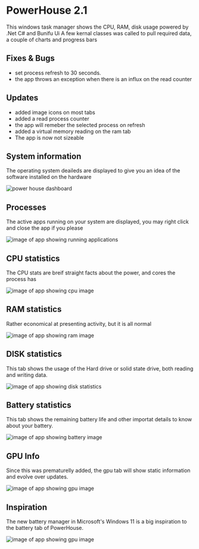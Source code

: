 # PowerHouse 2.1
This windows task manager shows the CPU, RAM, disk usage powered by .Net C# and Bunifu Ui
A few kernal classes was called to pull required data, a couple of charts and progress bars

## Fixes & Bugs
- set process refresh to 30 seconds.
- the app throws an exception when there is an influx on the read counter 

## Updates
- added image icons on most tabs
- added a read process counter
- the app will remeber the selected process on refresh
- added a virtual memory reading on the ram tab
- The app is now not sizeable

## System information
<p>The operating system deaileds are displayed to give you an idea of the software installed on the hardware</p>
<img src="https://github.com/V014/PowerHouse/blob/main/screenshots/powerhouse-system.png" alt="power house dashboard"/>

## Processes
<p>The active apps running on your system are displayed, you may right click and close the app if you please</p>
<img src="https://github.com/V014/PowerHouse/blob/main/screenshots/powerhouse-apps.png" alt="image of app showing running applications" />

## CPU statistics
<p>The CPU stats are breif straight facts about the power, and cores the process has</p>
<img src="https://github.com/V014/PowerHouse/blob/main/screenshots/powerhouse-cpu.png" alt="image of app showing cpu image"/>

## RAM statistics
<p>Rather economical at presenting activity, but it is all normal</p>
<img src="https://github.com/V014/PowerHouse/blob/main/screenshots/powerhouse-ram.png" alt="image of app showing ram image"/>

## DISK statistics
<p>This tab shows the usage of the Hard drive or solid state drive, both reading and writing data.</p>
<img src="https://github.com/V014/PowerHouse/blob/main/screenshots/powerhouse-storage.png" alt="image of app showing disk statistics"/>

## Battery statistics
<p>This tab shows the remaining battery life and other importat details to know about your battery.</p>
<img src="https://github.com/V014/PowerHouse/blob/main/screenshots/powerhouse-battery.png" alt="image of app showing battery image"/>

## GPU Info
<p>Since this was prematurelly added, the gpu tab will show static information and evolve over updates.</p>
<img src="https://github.com/V014/PowerHouse/blob/main/screenshots/powerhouse-gpu.png" alt="image of app showing gpu image"/>

## Inspiration
<p>The new battery manager in Microsoft's Windows 11 is a big inspiration to the battery tab of PowerHouse.</p>
<img src="https://github.com/V014/PowerHouse/blob/main/screenshots/powerhouse-inspiration.png" alt="image of app showing gpu image"/>
